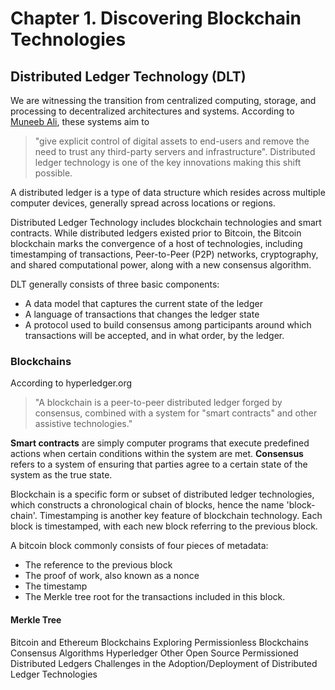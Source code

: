 # Chapter 1. Discovering Blockchain Technologies

## Distributed Ledger Technology (DLT)
We are witnessing the transition from centralized computing, storage, and processing to decentralized architectures and systems. According to [Muneeb Ali](https://medium.com/@muneeb/the-next-wave-of-computing-743295b4bc73), these systems aim to
> "give explicit control of digital assets to end-users and remove the need to trust any third-party servers and infrastructure".
Distributed ledger technology is one of the key innovations making this shift possible.

A distributed ledger is a type of data structure which resides across multiple computer devices, generally spread across locations or regions.

Distributed Ledger Technology includes blockchain technologies and smart contracts. While distributed ledgers existed prior to Bitcoin, the Bitcoin blockchain marks the convergence of a host of technologies, including timestamping of transactions, Peer-to-Peer (P2P) networks, cryptography, and shared computational power, along with a new consensus algorithm. 

DLT generally consists of three basic components:
- A data model that captures the current state of the ledger
- A language of transactions that changes the ledger state
- A protocol used to build consensus among participants around which transactions will be accepted, and in what order, by the ledger.

### Blockchains

According to hyperledger.org
> "A blockchain is a peer-to-peer distributed ledger forged by consensus, combined with a system for "smart contracts" and other assistive technologies."

**Smart contracts** are simply computer programs that execute predefined actions when certain conditions within the system are met.
**Consensus** refers to a system of ensuring that parties agree to a certain state of the system as the true state.

Blockchain is a specific form or subset of distributed ledger technologies, which constructs a chronological chain of blocks, hence the name 'block-chain'.
Timestamping is another key feature of blockchain technology. Each block is timestamped, with each new block referring to the previous block.

A bitcoin block commonly consists of four pieces of metadata:
- The reference to the previous block
- The proof of work, also known as a nonce
- The timestamp
- The Merkle tree root for the transactions included in this block.

#### Merkle Tree




Bitcoin and Ethereum Blockchains
Exploring Permissionless Blockchains
Consensus Algorithms
Hyperledger
Other Open Source Permissioned Distributed Ledgers
Challenges in the Adoption/Deployment of Distributed Ledger Technologies